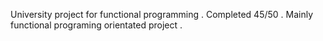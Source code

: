 University project for functional programming . Completed 45/50 . Mainly functional programing orientated project .
